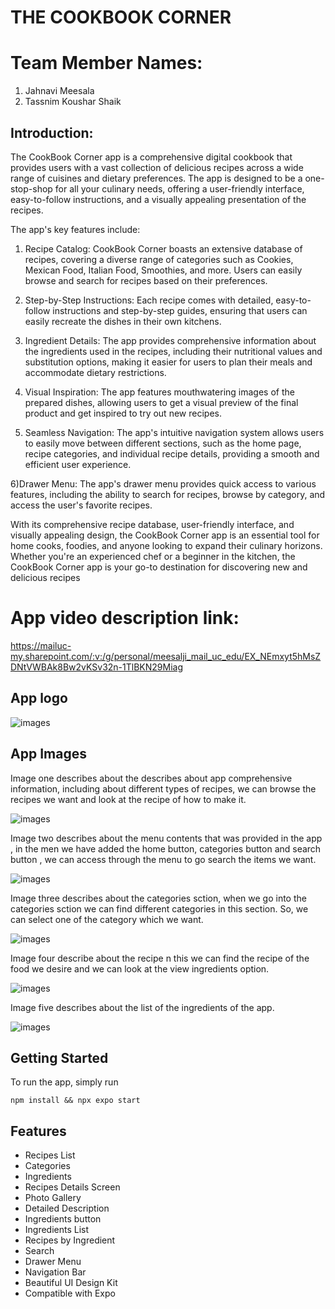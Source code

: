 # THE COOKBOOK CORNER

# Team Member Names:
1) Jahnavi Meesala
2) Tassnim Koushar Shaik

## Introduction:
The CookBook Corner app is a comprehensive digital cookbook that provides users with a vast collection of delicious recipes across a wide range of cuisines and dietary preferences. The app is designed to be a one-stop-shop for all your culinary needs, offering a user-friendly interface, easy-to-follow instructions, and a visually appealing presentation of the recipes.

The app's key features include:

1) Recipe Catalog: CookBook Corner boasts an extensive database of recipes, covering a diverse range of categories such as Cookies, Mexican Food, Italian Food, Smoothies, and more. Users can easily browse and search for recipes based on their preferences.

2) Step-by-Step Instructions: Each recipe comes with detailed, easy-to-follow instructions and step-by-step guides, ensuring that users can easily recreate the dishes in their own kitchens.

3) Ingredient Details: The app provides comprehensive information about the ingredients used in the recipes, including their nutritional values and substitution options, making it easier for users to plan their meals and accommodate dietary restrictions.

4) Visual Inspiration: The app features mouthwatering images of the prepared dishes, allowing users to get a visual preview of the final product and get inspired to try out new recipes.

5) Seamless Navigation: The app's intuitive navigation system allows users to easily move between different sections, such as the home page, recipe categories, and individual recipe details, providing a smooth and efficient user experience.

6)Drawer Menu: The app's drawer menu provides quick access to various features, including the ability to search for recipes, browse by category, and access the user's favorite recipes.

With its comprehensive recipe database, user-friendly interface, and visually appealing design, the CookBook Corner app is an essential tool for home cooks, foodies, and anyone looking to expand their culinary horizons. Whether you're an experienced chef or a beginner in the kitchen, the CookBook Corner app is your go-to destination for discovering new and delicious recipes

# App video description link:

https://mailuc-my.sharepoint.com/:v:/g/personal/meesalji_mail_uc_edu/EX_NEmxyt5hMsZDNtVWBAk8Bw2vKSv32n-1TlBKN29Miag


## App logo
![images](images/6.png)<br>

## App Images

Image one describes about the describes about app comprehensive information, including about different types of recipes, we can browse the recipes we want and look at the recipe of how to make it.

![images](images/1.png)<br>

Image two  describes about the menu contents that was provided in the app , in the men we have added the home button, categories button and search button , we can access through the menu to go search the items we want.

![images](images/2.png)<br>

Image three describes about the categories sction, when we go into the categories sction we can find different categories in this section. So, we can select one of the category which we want.

![images](images/3.png)<br>

 Image four describe about the recipe n this we can find the recipe of the food we desire and we can look at the view ingredients option.
 
![images](images/4.png)<br>

Image five describes about the list of the ingredients of the app.

![images](images/5.png)<br>


## Getting Started

To run the app, simply run

```npm install && npx expo start```


## Features

- Recipes List
- Categories
- Ingredients
- Recipes Details Screen
- Photo Gallery
- Detailed Description
- Ingredients button
- Ingredients List
- Recipes by Ingredient
- Search
- Drawer Menu
- Navigation Bar
- Beautiful UI Design Kit
- Compatible with Expo

